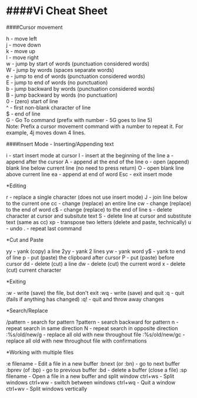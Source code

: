####Vi Cheat Sheet
==================================

####Cursor movement

h - move left<br>
j - move down<br>
k - move up<br>
l - move right<br>
w - jump by start of words (punctuation considered words)<br>
W - jump by words (spaces separate words)<br>
e - jump to end of words (punctuation considered words)<br>
E - jump to end of words (no punctuation)<br>
b - jump backward by words (punctuation considered words)<br>
B - jump backward by words (no punctuation)<br>
0 - (zero) start of line<br>
^ - first non-blank character of line<br>
$ - end of line<br>
G - Go To command (prefix with number - 5G goes to line 5)<br>
Note: Prefix a cursor movement command with a number to repeat it. For example, 4j moves down 4 lines.<br>

####Insert Mode - Inserting/Appending text

i - start insert mode at cursor
I - insert at the beginning of the line
a - append after the cursor
A - append at the end of the line
o - open (append) blank line below current line (no need to press return)
O - open blank line above current line
ea - append at end of word
Esc - exit insert mode

*Editing

r - replace a single character (does not use insert mode)
J - join line below to the current one
cc - change (replace) an entire line
cw - change (replace) to the end of word
c$ - change (replace) to the end of line
s - delete character at cursor and subsitute text
S - delete line at cursor and substitute text (same as cc)
xp - transpose two letters (delete and paste, technically)
u - undo
. - repeat last command

*Cut and Paste

yy - yank (copy) a line
2yy - yank 2 lines
yw - yank word
y$ - yank to end of line
p - put (paste) the clipboard after cursor
P - put (paste) before cursor
dd - delete (cut) a line
dw - delete (cut) the current word
x - delete (cut) current character

*Exiting

:w - write (save) the file, but don't exit
:wq - write (save) and quit
:q - quit (fails if anything has changed)
:q! - quit and throw away changes

*Search/Replace

/pattern - search for pattern
?pattern - search backward for pattern
n - repeat search in same direction
N - repeat search in opposite direction
:%s/old/new/g - replace all old with new throughout file
:%s/old/new/gc - replace all old with new throughout file with confirmations

*Working with multiple files

:e filename - Edit a file in a new buffer
:bnext (or :bn) - go to next buffer
:bprev (of :bp) - go to previous buffer
:bd - delete a buffer (close a file)
:sp filename - Open a file in a new buffer and split window
ctrl+ws - Split windows
ctrl+ww - switch between windows
ctrl+wq - Quit a window
ctrl+wv - Split windows vertically

